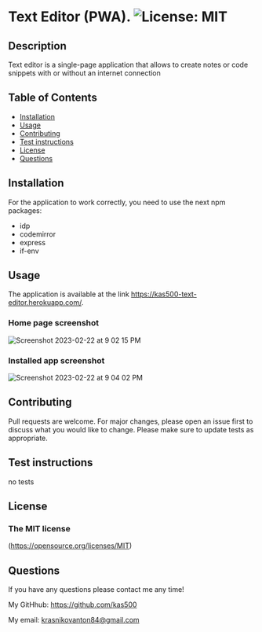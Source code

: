 # Text Editor (PWA). ![License: MIT](https://img.shields.io/badge/License-MIT-yellow.svg)

## Description
  
Text editor is a single-page application that allows to create notes or code snippets with or without an internet connection
## Table of Contents
- [Installation](#installation)
- [Usage](#usage)
- [Contributing](#contributing)
- [Test instructions](#test-instructions)
- [License](#tlicense)
- [Questions](#questions)

## Installation
For the application to work correctly, you need to use the next npm packages: 
- idp
- codemirror
- express
- if-env 

## Usage
  
The application is available at the link https://kas500-text-editor.herokuapp.com/. 

### Home page screenshot

![Screenshot 2023-02-22 at 9 02 15 PM](https://user-images.githubusercontent.com/38312017/220825018-d97f5d1f-bbd3-4ef3-972d-63999e0a4036.png)

### Installed app screenshot

![Screenshot 2023-02-22 at 9 04 02 PM](https://user-images.githubusercontent.com/38312017/220825180-958b6829-c141-44a4-b2e0-9f6e95654087.png)


## Contributing

Pull requests are welcome. For major changes, please open an issue first to discuss what you would like to change. Please make sure to update tests as appropriate.

## Test instructions

no tests

## License

### The MIT license
  (https://opensource.org/licenses/MIT)

## Questions

If you have any questions please contact me any time!

My GitHhub: <https://github.com/kas500>

My email: <krasnikovanton84@gmail.com>
